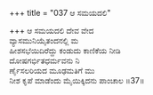 +++
title = "037 ಆ ಸಮಯದಲಿ"

+++
ಆ ಸಮಯದಲಿ ದೇವ ವೇದ  
ವ್ಯಾಸಮುನಿಯೈತಂದನಲ್ಲಿ ಮ  
ಹೀಶಸಭೆಯಿದಿರೆದ್ದು ಕಂಡುದು ಕಾಣಿಕೆಯ ನೀಡಿ   
ದೋಷಗರ್ಭಿತಧರ್ಮವನು ನಿ  
ರ್ಣೈಸಲರಿಯದ ಮೂಢಮತಿಗೆ ಮು  
ನೀಶ ಕೃಪೆ ಮಾಡೆಂದು ಮೈಯಿಕ್ಕಿದನು ಪಾಂಚಾಲ     ॥37॥